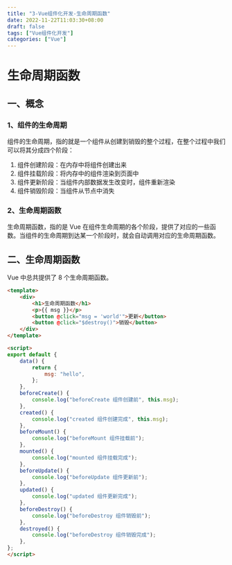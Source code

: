 ```yaml
---
title: "3-Vue组件化开发-生命周期函数"
date: 2022-11-22T11:03:30+08:00
draft: false
tags: ["Vue组件化开发"]
categories: ["Vue"]
---
```

# 生命周期函数

## 一、概念

### 1、组件的生命周期

组件的生命周期，指的就是一个组件从创建到销毁的整个过程，在整个过程中我们可以将其分成四个阶段：

1. 组件创建阶段：在内存中将组件创建出来
2. 组件挂载阶段：将内存中的组件渲染到页面中
3. 组件更新阶段：当组件内部数据发生改变时，组件重新渲染
4. 组件销毁阶段：当组件从节点中消失

### 2、生命周期函数

生命周期函数，指的是 Vue 在组件生命周期的各个阶段，提供了对应的一些函数。当组件的生命周期到达某一个阶段时，就会自动调用对应的生命周期函数。

## 二、生命周期函数

Vue 中总共提供了 8 个生命周期函数。

```html
<template>
    <div>
        <h1>生命周期函数</h1>
        <p>{{ msg }}</p>
        <button @click="msg = 'world'">更新</button>
        <button @click="$destroy()">销毁</button>
    </div>
</template>

<script>
export default {
    data() {
        return {
            msg: "hello",
        };
    },
    beforeCreate() {
        console.log("beforeCreate 组件创建前", this.msg);
    },
    created() {
        console.log("created 组件创建完成", this.msg);
    },
    beforeMount() {
        console.log("beforeMount 组件挂载前");
    },
    mounted() {
        console.log("mounted 组件挂载完成");
    },
    beforeUpdate() {
        console.log("beforeUpdate 组件更新前");
    },
    updated() {
        console.log("updated 组件更新完成");
    },
    beforeDestroy() {
        console.log("beforeDestroy 组件销毁前");
    },
    destroyed() {
        console.log("beforeDestroy 组件销毁完成");
    },
};
</script>
```

